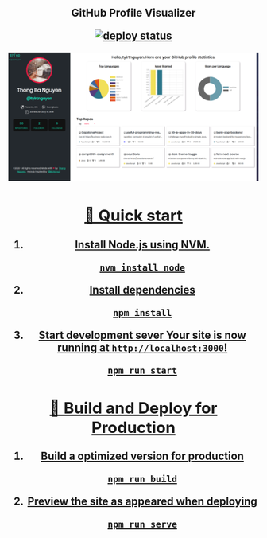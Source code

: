 <h2 align="center">GitHub Profile Visualizer</2>

<p align="center">
  <a href="https://app.netlify.com/sites/github-visualizer/deploys" target="_blank" />
  <img src="https://api.netlify.com/api/v1/badges/3f724fdd-4aa2-43fc-8c8c-53dca5f0111d/deploy-status" alt="deploy status" />
</p>

<img src="./public/og.png" alt="Application Demo">

## 🚀 Quick start

1.  **Install Node.js using NVM.**
    ```shell
    nvm install node
    ```

2.  **Install dependencies**
    ```shell
    npm install
    ```

3.  **Start development sever**
    Your site is now running at `http://localhost:3000`!
    ```shell
    npm run start
    ```

## 💫 Build and Deploy for Production

1.  **Build a optimized version for production**
    ```shell
    npm run build
    ```
2.  **Preview the site as appeared when deploying**
    ```shell
    npm run serve
    ```